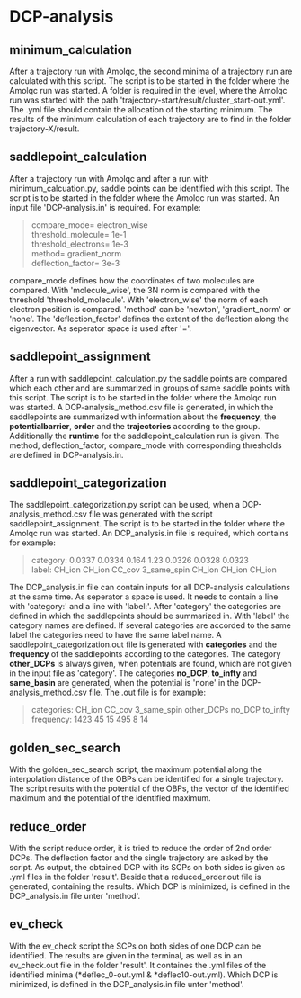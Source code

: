 # DCP-analysis

## minimum_calculation
After a trajectory run with Amolqc, the second minima of a trajectory run are calculated with this script. The script is to be started in the folder where the Amolqc run was started. A folder is required in the level, where the Amolqc run was started with the path 'trajectory-start/result/cluster_start-out.yml'. The .yml file should contain the allocation of the starting minimum. The results of the minimum calculation of each trajectory are to find in the folder trajectory-X/result. 


## saddlepoint_calculation
After a trajectory run with Amolqc and after a run with minimum_calcuation.py, saddle points can be identified with this script. The script is to be started in the folder where the Amolqc run was started. An input file 'DCP-analysis.in' is required. For example:

> compare_mode= electron_wise   
> threshold_molecule= 1e-1  
> threshold_electrons= 1e-3  
  method= gradient_norm  
  deflection_factor= 3e-3  
  
compare_mode defines how the coordinates of two molecules are compared. With 'molecule_wise', the 3N norm is compared with the threshold 'threshold_molecule'. With 'electron_wise' the norm of each electron position is compared.
'method' can be 'newton', 'gradient_norm' or 'none'. The 'deflection_factor' defines the extent of the deflection along the eigenvector.
As seperator space is used after '='. 


## saddlepoint_assignment
After a run with saddlepoint_calculation.py the saddle points are compared which each other and are summarized in groups of same saddle points with this script. The script is to be started in the folder where the Amolqc run was started. A DCP-analysis_method.csv file is generated, in which the saddlepoints are summarized with information about the **frequency**, the **potentialbarrier**, **order** and the **trajectories** according to the group. Additionally the **runtime** for the saddlepoint_calculation run is given. The method, deflection_factor, compare_mode with corresponding thresholds are defined in DCP-analysis.in.

## saddlepoint_categorization
The saddlepoint_categorization.py script can be used, when a DCP-analysis_method.csv file was generated with the script saddlepoint_assignment. The script is to be started in the folder where the Amolqc run was started.
An DCP_analysis.in file is required, which contains for example:

> category: 0.0337 0.0334 0.164 1.23 0.0326 0.0328 0.0323  
  label: CH_ion CH_ion CC_cov 3_same_spin CH_ion CH_ion CH_ion
 
The DCP_analysis.in file can contain inputs for all DCP-analysis calculations at the same time. As seperator a space is used. 
It needs to contain a line with 'category:' and a line with 'label:'. After 'category' the categories are defined in which the saddlepoints should be summarized in. With 'label' the category names are defined. If several categories are accorded to the same label  the categories need to have the same label name. 
A saddlepoint_categorization.out file is generated with **categories** and the **frequency** of the saddlepoints according to the categories. The category **other_DCPs** is always given, when potentials are found, which are not given in the input file as 'category'. The categories **no_DCP**, **to_infty** and **same_basin** are generated, when the potential is 'none' in the DCP-analysis_method.csv file. The .out file is for example:

>categories: CH_ion CC_cov 3_same_spin other_DCPs no_DCP to_infty  
 frequency: 1423 45 15 495 8 14
 
## golden_sec_search
With the golden_sec_search script, the maximum potential along the interpolation distance of the OBPs can be identified for a single trajectory. The script results with the potential of the OBPs, the vector of the identified maximum and the potential of the identified maximum. 

## reduce_order
With the script reduce order, it is tried to reduce the order of 2nd order DCPs. The deflection factor and the single trajectory are asked by the script. As output, the obtained DCP with its SCPs on both sides is given as .yml files in the folder 'result'. Beside that a reduced_order.out file is generated, containing the results. Which DCP is minimized, is defined in the DCP_analysis.in file unter 'method'.

## ev_check
With the ev_check script the SCPs on both sides of one DCP can be identified. The results are given in the terminal, as well as in an ev_check.out file in the folder 'result'. It containes the .yml files of the identified minima (\*deflec_0-out.yml & \*deflec10-out.yml). Which DCP is minimized, is defined in the DCP_analysis.in file unter 'method'.
